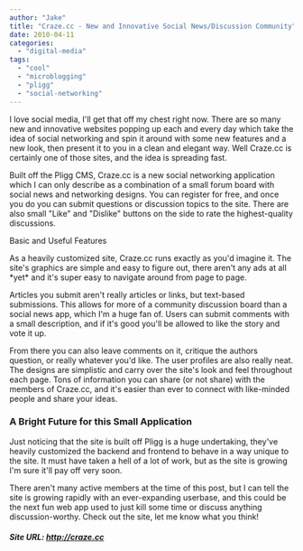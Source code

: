 ```yaml
---
author: "Jake"
title: "Craze.cc - New and Innovative Social News/Discussion Community"
date: 2010-04-11
categories: 
  - "digital-media"
tags: 
  - "cool"
  - "microblogging"
  - "pligg"
  - "social-networking"
---
```


I love social media, I'll get that off my chest right now. There are so many new and innovative websites popping up each and every day which take the idea of social networking and spin it around with some new features and a new look, then present it to you in a clean and elegant way. Well Craze.cc is certainly one of those sites, and the idea is spreading fast.

<!--more-->

Built off the Pligg CMS, Craze.cc is a new social networking application which I can only describe as a combination of a small forum board with social news and networking designs. You can register for free, and once you do you can submit questions or discussion topics to the site. There are also small "Like" and "Dislike" buttons on the side to rate the highest-quality discussions.

Basic and Useful Features

As a heavily customized site, Craze.cc runs exactly as you'd imagine it. The site's graphics are simple and easy to figure out, there aren't any ads at all \*yet\* and it's super easy to navigate around from page to page.

Articles you submit aren't really articles or links, but text-based submissions. This allows for more of a community discussion board than a social news app, which I'm a huge fan of. Users can submit comments with a small description, and if it's good you'll be allowed to like the story and vote it up.

From there you can also leave comments on it, critique the authors question, or really whatever you'd like. The user profiles are also really neat. The designs are simplistic and carry over the site's look and feel throughout each page. Tons of information you can share (or not share) with the members of Craze.cc, and it's easier than ever to connect with like-minded people and share your ideas.

### A Bright Future for this Small Application

Just noticing that the site is built off Pligg is a huge undertaking, they've heavily customized the backend and frontend to behave in a way unique to the site. It must have taken a hell of a lot of work, but as the site is growing I'm sure it'll pay off very soon.

There aren't many active members at the time of this post, but I can tell the site is growing rapidly with an ever-expanding userbase, and this could be the next fun web app used to just kill some time or discuss anything discussion-worthy. Check out the site, let me know what you think!

##### Site URL: http://craze.cc
